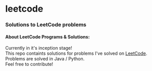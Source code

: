 # leetcode
### Solutions to LeetCode problems

#### About LeetCode Programs & Solutions:
Currently in it's inception stage! <br/>
This repo containts solutions for problems I've solved on [LeetCode](https://www.leetcode.com). <br/>
Problems are solved in Java / Python. <br/>
Feel free to contribute!
